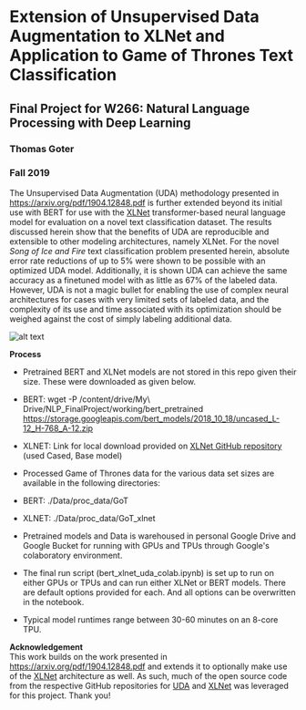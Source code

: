 # Extension of Unsupervised Data Augmentation to XLNet and Application to Game of Thrones Text Classification
## Final Project for W266: Natural Language Processing with Deep Learning
### Thomas Goter
### Fall 2019

The Unsupervised Data Augmentation (UDA) methodology presented in https://arxiv.org/pdf/1904.12848.pdf is further extended beyond its initial use with BERT for use with the [XLNet](https://arxiv.org/pdf/1906.08237.pdf) transformer-based neural language model for evaluation on a novel text classification dataset. The results discussed herein show that the benefits of UDA are reproducible and extensible to other modeling architectures, namely XLNet. For the novel *Song of Ice and Fire* text classification problem presented herein, absolute error rate reductions of up to 5\% were shown to be possible with an optimized UDA model.  Additionally, it is shown UDA can achieve the same accuracy as a finetuned model with as little as 67\% of the labeled data. However, UDA is not a magic bullet for enabling the use of complex neural architectures for cases with very limited sets of labeled data, and the complexity of its use and time associated with its optimization should be weighed against the cost of simply labeling additional data.

![alt text](https://github.com/tomgoter/nlp_finalproject/blob/master/report/working/uda_errors.png)

**Process**
 - Pretrained BERT and XLNet models are not stored in this repo given their size. These were downloaded as given below.
 - BERT: wget -P /content/drive/My\ Drive/NLP_FinalProject/working/bert_pretrained https://storage.googleapis.com/bert_models/2018_10_18/uncased_L-12_H-768_A-12.zip
 - XLNET: Link for local download provided on [XLNet GitHub repository](https://github.com/zihangdai/xlnet) (used Cased, Base model)
 
 - Processed Game of Thrones data for the various data set sizes are available in the following directories: 
 - BERT: ./Data/proc_data/GoT 
 - XLNET: ./Data/proc_data/GoT_xlnet
 
 - Pretrained models and Data is warehoused in personal Google Drive and Google Bucket for running with GPUs and TPUs through Google's colaboratory environment. 
 
 - The final run script (bert_xlnet_uda_colab.ipynb) is set up to run on either GPUs or TPUs and can run either XLNet or BERT models. There are default options provided for each. And all options can be overwritten in the notebook. 
 
 - Typical model runtimes range between 30-60 minutes on an 8-core TPU. 

**Acknowledgement**  
This work builds on the work presented in https://arxiv.org/pdf/1904.12848.pdf and extends it to optionally make use of the [XLNet](https://arxiv.org/pdf/1906.08237.pdf) architecture as well. As such, much of the open source code from the respective GitHub repositories for [UDA](https://github.com/google-research/uda) and [XLNet](https://github.com/zihangdai/xlnet) was leveraged for this project. Thank you!


